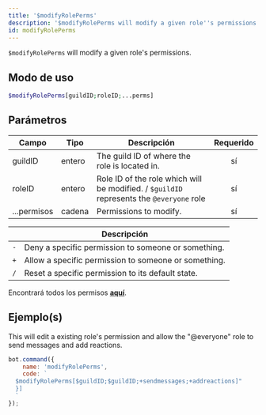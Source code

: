 ```yaml
---
title: '$modifyRolePerms'
description: '$modifyRolePerms will modify a given role''s permissions.'
id: modifyRolePerms
---
```


`$modifyRolePerms` will modify a given role's permissions.

## Modo de uso

```php
$modifyRolePerms[guildID;roleID;...perms]
```

## Parámetros

| Campo       | Tipo   | Descripción                                                                              | Requerido |
| ----------- | ------ | ---------------------------------------------------------------------------------------- |:---------:|
| guildID     | entero | The guild ID of where the role is located in.                                            |    sí     |
| roleID      | entero | Role ID of the role which will be modified. / `$guildID` represents the `@everyone` role |    sí     |
| ...permisos | cadena | Permissions to modify.                                                                   |    sí     |

|     | Descripción                                          |
| --- | ---------------------------------------------------- |
| `-` | Deny a specific permission to someone or something.  |
| `+` | Allow a specific permission to someone or something. |
| `/` | Reset a specific permission to its default state.    |

Encontrará todos los permisos __[aquí](../../guides/client/2permissionsintents.md)__.

## Ejemplo(s)

This will edit a existing role's permission and allow the "@everyone" role to send messages and add reactions.

```javascript
bot.command({
    name: 'modifyRolePerms',
    code: `
  $modifyRolePerms[$guildID;$guildID;+sendmessages;+addreactions]"
  }]
  `
});
```